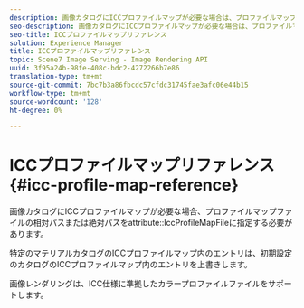 ```yaml
---
description: 画像カタログにICCプロファイルマップが必要な場合は、プロファイルマップファイルの相対パスまたは絶対パスを属性IccProfileMapFileで指定する必要があります。
seo-description: 画像カタログにICCプロファイルマップが必要な場合は、プロファイルマップファイルの相対パスまたは絶対パスを属性IccProfileMapFileで指定する必要があります。
seo-title: ICCプロファイルマップリファレンス
solution: Experience Manager
title: ICCプロファイルマップリファレンス
topic: Scene7 Image Serving - Image Rendering API
uuid: 3f95a24b-98fe-408c-bdc2-4272266b7e86
translation-type: tm+mt
source-git-commit: 7bc7b3a86fbcdc57cfdc31745fae3afc06e44b15
workflow-type: tm+mt
source-wordcount: '128'
ht-degree: 0%

---
```



# ICCプロファイルマップリファレンス{#icc-profile-map-reference}

画像カタログにICCプロファイルマップが必要な場合、プロファイルマップファイルの相対パスまたは絶対パスをattribute::IccProfileMapFileに指定する必要があります。

特定のマテリアルカタログのICCプロファイルマップ内のエントリは、初期設定のカタログのICCプロファイルマップ内のエントリを上書きします。

画像レンダリングは、ICC仕様に準拠したカラープロファイルファイルをサポートします。
